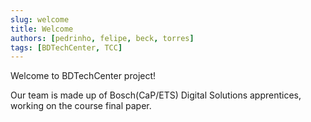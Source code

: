 ```yaml
---
slug: welcome
title: Welcome
authors: [pedrinho, felipe, beck, torres]
tags: [BDTechCenter, TCC]
---
```

Welcome to BDTechCenter project!

Our team is made up of Bosch(CaP/ETS) Digital Solutions apprentices, working on the course final paper.
